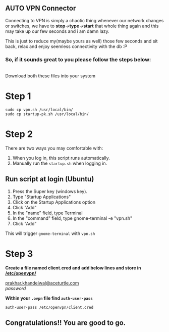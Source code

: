 ## AUTO VPN Connector

Connecting to VPN is simply a chaotic thing whenever our network changes or switches, we have to <b>stop</b>-><b>type</b>-><b>start</b> that whole thing again and this may take up our few seconds and i am damn lazy.

This is just to reduce my(maybe yours as well) those few seconds and sit back, relax and enjoy seemless connectivity with the db :P

### So, if it sounds great to you please follow the steps below:

<br>
Download both these files into your system

# Step 1

```
sudo cp vpn.sh /usr/local/bin/
sudo cp startup-pk.sh /usr/local/bin/
```

# Step 2

There are two ways you may comfortable with:

1. When you log in, this script runs automatically.
2. Manually run the `startup.sh` when logging in.

## Run script at login (Ubuntu)

1. Press the Super key (windows key).
2. Type "Startup Applications"
3. Click on the Startup Applications option
4. Click "Add"
5. In the "name" field, type Terminal
6. In the "command" field, type gnome-terminal -e "vpn.sh"
7. Click "Add"

This will trigger `gnome-terminal` with `vpn.sh`

<!--
## Run script at login (Windows)

1. <a href="https://www.groovypost.com/howto/install-and-start-bash-in-windows-10-anniversary-update/">Enable Windows Subsystem for Linux in Windows 10</a>
2. Create a shortcut to the `vpn.sh` file.
3. Once the shortcut is created, right-click the shortcut file and select Cut.
4. Press Windows+R, then type `shell:startup`.
5. Once the Startup folder is opened, click Edit in the menu bar, then Paste to paste the shortcut file into the Startup folder. If you do not see the menu bar, press the Alt key to make the menu bar visible. Any shortcuts in the Startup folder will automatically run each time the user logs in to Windows. -->

# Step 3

<b>Create a file named client.cred and add below lines and store in <u>/etc/openvpn/</u></b>

<!-- (for Windows create whereever you like and pass the folder name down below) -->

prakhar.khandelwal@aceturtle.com<br>
_password_

<b>Within your `.ovpn` file find `auth-user-pass`</b>

`auth-user-pass /etc/openvpn/client.cred`

## Congratulations!! You are good to go.
